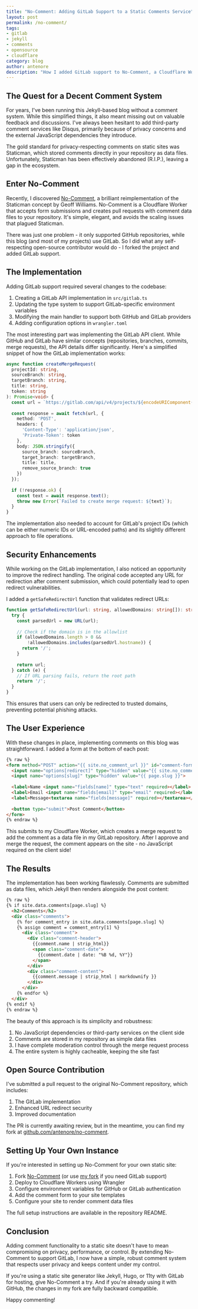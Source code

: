 ```yaml
---
title: "No-Comment: Adding GitLab Support to a Static Comments Service"
layout: post
permalink: /no-comment/
tags:
- gitlab
- jekyll
- comments
- opensource
- cloudflare
category: blog
author: antenore
description: "How I added GitLab support to No-Comment, a Cloudflare Worker-based comment system for static sites"
---
```


## The Quest for a Decent Comment System

For years, I've been running this Jekyll-based blog without a comment system. While this simplified things, it also meant missing out on valuable feedback and discussions. I've always been hesitant to add third-party comment services like Disqus, primarily because of privacy concerns and the external JavaScript dependencies they introduce.

The gold standard for privacy-respecting comments on static sites was Staticman, which stored comments directly in your repository as data files. Unfortunately, Staticman has been effectively abandoned (R.I.P.), leaving a gap in the ecosystem.

## Enter No-Comment

Recently, I discovered [No-Comment](https://github.com/GeoffWilliams/no-comment), a brilliant reimplementation of the Staticman concept by Geoff Williams. No-Comment is a Cloudflare Worker that accepts form submissions and creates pull requests with comment data files to your repository. It's simple, elegant, and avoids the scaling issues that plagued Staticman.

There was just one problem - it only supported GitHub repositories, while this blog (and most of my projects) use GitLab. So I did what any self-respecting open-source contributor would do - I forked the project and added GitLab support.

## The Implementation

Adding GitLab support required several changes to the codebase:

1. Creating a GitLab API implementation in `src/gitlab.ts`
2. Updating the type system to support GitLab-specific environment variables
3. Modifying the main handler to support both GitHub and GitLab providers
4. Adding configuration options in `wrangler.toml`

The most interesting part was implementing the GitLab API client. While GitHub and GitLab have similar concepts (repositories, branches, commits, merge requests), the API details differ significantly. Here's a simplified snippet of how the GitLab implementation works:

```typescript
async function createMergeRequest(
  projectId: string,
  sourceBranch: string,
  targetBranch: string,
  title: string,
  token: string
): Promise<void> {
  const url = `https://gitlab.com/api/v4/projects/${encodeURIComponent(projectId)}/merge_requests`;
  
  const response = await fetch(url, {
    method: 'POST',
    headers: {
      'Content-Type': 'application/json',
      'Private-Token': token
    },
    body: JSON.stringify({
      source_branch: sourceBranch,
      target_branch: targetBranch,
      title: title,
      remove_source_branch: true
    })
  });
  
  if (!response.ok) {
    const text = await response.text();
    throw new Error(`Failed to create merge request: ${text}`);
  }
}
```

The implementation also needed to account for GitLab's project IDs (which can be either numeric IDs or URL-encoded paths) and its slightly different approach to file operations.

## Security Enhancements

While working on the GitLab implementation, I also noticed an opportunity to improve the redirect handling. The original code accepted any URL for redirection after comment submission, which could potentially lead to open redirect vulnerabilities.

I added a `getSafeRedirectUrl` function that validates redirect URLs:

```typescript
function getSafeRedirectUrl(url: string, allowedDomains: string[]): string {
  try {
    const parsedUrl = new URL(url);
    
    // Check if the domain is in the allowlist
    if (allowedDomains.length > 0 && 
        !allowedDomains.includes(parsedUrl.hostname)) {
      return '/';
    }
    
    return url;
  } catch (e) {
    // If URL parsing fails, return the root path
    return '/';
  }
}
```

This ensures that users can only be redirected to trusted domains, preventing potential phishing attacks.

## The User Experience

With these changes in place, implementing comments on this blog was straightforward. I added a form at the bottom of each post:

```html
{% raw %}
<form method="POST" action="{{ site.no_comment_url }}" id="comment-form">
  <input name="options[redirect]" type="hidden" value="{{ site.no_comment_redirect }}">
  <input name="options[slug]" type="hidden" value="{{ page.slug }}">
  
  <label>Name <input name="fields[name]" type="text" required></label>
  <label>Email <input name="fields[email]" type="email" required></label>
  <label>Message<textarea name="fields[message]" required></textarea></label>
  
  <button type="submit">Post Comment</button>
</form>
{% endraw %}
```

This submits to my Cloudflare Worker, which creates a merge request to add the comment as a data file in my GitLab repository. After I approve and merge the request, the comment appears on the site - no JavaScript required on the client side!

## The Results

The implementation has been working flawlessly. Comments are submitted as data files, which Jekyll then renders alongside the post content:

```html
{% raw %}
{% if site.data.comments[page.slug] %}
  <h2>Comments</h2>
  <div class="comments">
    {% for comment_entry in site.data.comments[page.slug] %}
    {% assign comment = comment_entry[1] %}
      <div class="comment">
        <div class="comment-header">
          {{comment.name | strip_html}}
          <span class="comment-date">
            {{comment.date | date: "%B %d, %Y"}}
          </span>
        </div>
        <div class="comment-content">
          {{comment.message | strip_html | markdownify }}
        </div>
      </div>
    {% endfor %}
  </div>
{% endif %}
{% endraw %}
```

The beauty of this approach is its simplicity and robustness:

1. No JavaScript dependencies or third-party services on the client side
2. Comments are stored in my repository as simple data files
3. I have complete moderation control through the merge request process
4. The entire system is highly cacheable, keeping the site fast

## Open Source Contribution

I've submitted a pull request to the original No-Comment repository, which includes:

1. The GitLab implementation
2. Enhanced URL redirect security
3. Improved documentation

The PR is currently awaiting review, but in the meantime, you can find my fork at [github.com/antenore/no-comment](https://github.com/antenore/no-comment).

## Setting Up Your Own Instance

If you're interested in setting up No-Comment for your own static site:

1. Fork [No-Comment](https://github.com/GeoffWilliams/no-comment) (or use [my fork](https://github.com/antenore/no-comment) if you need GitLab support)
2. Deploy to Cloudflare Workers using Wrangler
3. Configure environment variables for GitHub or GitLab authentication
4. Add the comment form to your site templates
5. Configure your site to render comment data files

The full setup instructions are available in the repository README.

## Conclusion

Adding comment functionality to a static site doesn't have to mean compromising on privacy, performance, or control. By extending No-Comment to support GitLab, I now have a simple, robust comment system that respects user privacy and keeps content under my control.

If you're using a static site generator like Jekyll, Hugo, or 11ty with GitLab for hosting, give No-Comment a try. And if you're already using it with GitHub, the changes in my fork are fully backward compatible.

Happy commenting!